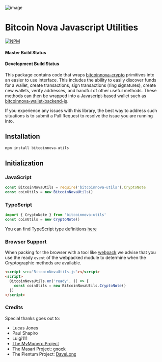 ![image](https://camo.githubusercontent.com/98f307e50e222b95c1695c11208bd91565f8b7c7/687474703a2f2f706f6f6c2e626974636f696e6e2e62697a2f626974636f696e2d6e6f76612e706e67)

# Bitcoin Nova Javascript Utilities

[![NPM](https://nodei.co/npm/bitcoinnova-utils.png?downloads=true&stars=true)](https://nodei.co/npm/bitcoinnova-utils/)

#### Master Build Status

#### Development Build Status

This package contains code that wraps [bitcoinnova-crypto](https://github.com/BitcoinNova/bitcoinnova-crypto) primitives into an easier to use interface. This includes the ability to easily discover funds for a wallet, create transactions, sign transactions (ring signatures), create new wallets, verify addresses, and handful of other useful methods. These methods can then be wrapped into a Javascript-based wallet such as [bitcoinnova-wallet-backend-js](https://github.com/BitcoinNova/bitcoinnova-wallet-backend-js).

If you experience any issues with this library, the best way to address such situations is to submit a Pull Request to resolve the issue you are running into.

## Installation

```bash
npm install bitcoinnova-utils
```

## Initialization

### JavaScript

```javascript
const BitcoinNovaUtils = require('bitcoinnova-utils').CryptoNote
const coinUtils = new BitcoinNovaUtils()
```

### TypeScript

```typescript
import { CryptoNote } from 'bitcoinnova-utils'
const coinUtils = new CryptoNote()
```

You can find TypeScript type definitions [here](index.d.ts)

### Browser Support

When packing for the browser with a tool like [webpack](https://webpack.js.org/) we advise that you use the ready `event` of the webpacked module to determine when the Cryptographic methods are available.

```html
<script src="BitcoinNovaUtils.js"></script>
<script>
  BitcoinNovaUtils.on('ready', () => {
    const coinUtils = new BitcoinNovaUtils.CryptoNote()
  })
</script>
```
### Credits

Special thanks goes out to:

* Lucas Jones
* Paul Shapiro
* Luigi111
* [The MyMonero Project](https://github.com/mymonero/mymonero-app-js)
* The Masari Project: [gnock](https://github.com/gnock)
* The Plentum Project: [DaveLong](https://github.com/DaveLong)
